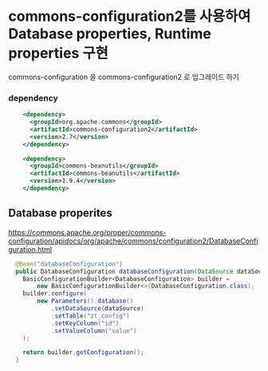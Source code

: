 commons-configuration2를 사용하여 Database properties, Runtime properties 구현
=================================

commons-configuration 을 commons-configuration2 로 업그레이드 하기

### dependency
```xml
    <dependency>
      <groupId>org.apache.commons</groupId>
      <artifactId>commons-configuration2</artifactId>
      <version>2.7</version>
    </dependency>

    <dependency>
      <groupId>commons-beanutils</groupId>
      <artifactId>commons-beanutils</artifactId>
      <version>1.9.4</version>
    </dependency>
```
## Database properites
https://commons.apache.org/proper/commons-configuration/apidocs/org/apache/commons/configuration2/DatabaseConfiguration.html

```java
  @Bean("databaseConfiguration")
  public DatabaseConfiguration databaseConfiguration(DataSource dataSource) throws ConfigurationException {
    BasicConfigurationBuilder<DatabaseConfiguration> builder =
        new BasicConfigurationBuilder<>(DatabaseConfiguration.class);
    builder.configure(
        new Parameters().database()
            .setDataSource(dataSource)
            .setTable("zt_config")
            .setKeyColumn("id")
            .setValueColumn("value")
    );

    return builder.getConfiguration();
  }
```


